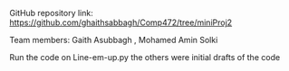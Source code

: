 GitHub repository link: https://github.com/ghaithsabbagh/Comp472/tree/miniProj2

Team members: Gaith Asubbagh
              , Mohamed Amin Solki
             
Run the code on Line-em-up.py the others were initial drafts of the code
